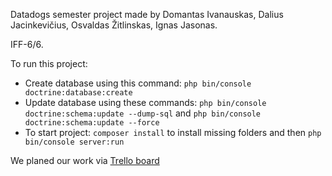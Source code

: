 Datadogs semester project made by
Domantas Ivanauskas, 
Dalius Jacinkevičius, 
Osvaldas Žitlinskas,
Ignas Jasonas.

IFF-6/6.


To run this project:

- Create database using this command: ```php bin/console doctrine:database:create```
- Update database using these commands: ```php bin/console doctrine:schema:update --dump-sql``` and ```php bin/console doctrine:schema:update --force```
- To start project: ```composer install``` to install missing folders and then ```php bin/console server:run```

We planed our work via [Trello board](https://trello.com/b/MIcwUErZ)


